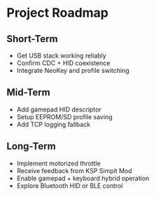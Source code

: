 # Project Roadmap

## Short-Term
- Get USB stack working reliably
- Confirm CDC + HID coexistence
- Integrate NeoKey and profile switching

## Mid-Term
- Add gamepad HID descriptor
- Setup EEPROM/SD profile saving
- Add TCP logging fallback

## Long-Term
- Implement motorized throttle
- Receive feedback from KSP Simpit Mod
- Enable gamepad + keyboard hybrid operation
- Explore Bluetooth HID or BLE control

